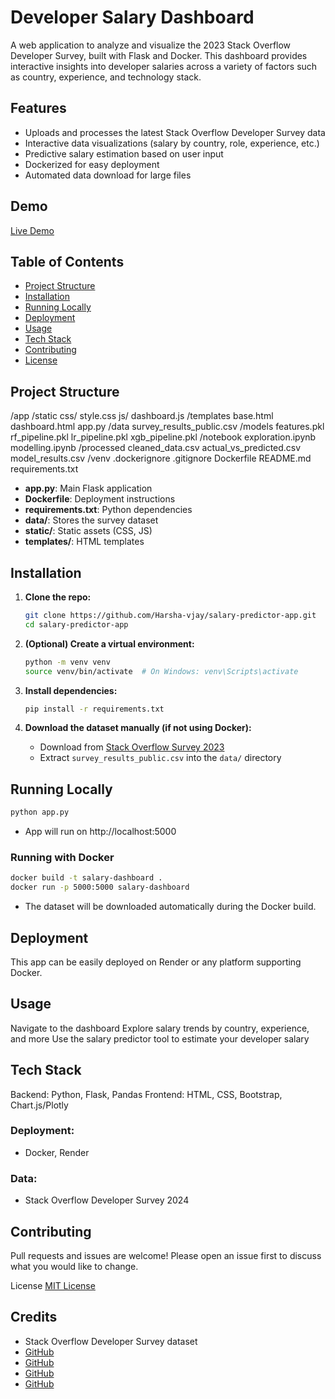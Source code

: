 # Developer Salary Dashboard

A web application to analyze and visualize the 2023 Stack Overflow Developer Survey, built with Flask and Docker. This dashboard provides interactive insights into developer salaries across a variety of factors such as country, experience, and technology stack.

## Features

- Uploads and processes the latest Stack Overflow Developer Survey data
- Interactive data visualizations (salary by country, role, experience, etc.)
- Predictive salary estimation based on user input
- Dockerized for easy deployment
- Automated data download for large files

## Demo

[Live Demo](https://salary-predictor-app.onrender.com/)

## Table of Contents

- [Project Structure](#project-structure)
- [Installation](#installation)
- [Running Locally](#running-locally)
- [Deployment](#deployment)
- [Usage](#usage)
- [Tech Stack](#tech-stack)
- [Contributing](#contributing)
- [License](#license)

## Project Structure
/app
    /static
        css/
            style.css
        js/
            dashboard.js
    /templates
        base.html
        dashboard.html
    app.py
/data
	survey_results_public.csv
/models
    features.pkl
    rf_pipeline.pkl
    lr_pipeline.pkl
    xgb_pipeline.pkl
/notebook
	exploration.ipynb
	modelling.ipynb
/processed
    cleaned_data.csv
	actual_vs_predicted.csv
	model_results.csv
/venv
.dockerignore
.gitignore
Dockerfile
README.md
requirements.txt

- **app.py**: Main Flask application
- **Dockerfile**: Deployment instructions
- **requirements.txt**: Python dependencies
- **data/**: Stores the survey dataset
- **static/**: Static assets (CSS, JS)
- **templates/**: HTML templates


## Installation

1. **Clone the repo:**
    ```sh
    git clone https://github.com/Harsha-vjay/salary-predictor-app.git
    cd salary-predictor-app
    ```

2. **(Optional) Create a virtual environment:**
    ```sh
    python -m venv venv
    source venv/bin/activate  # On Windows: venv\Scripts\activate
    ```

3. **Install dependencies:**
    ```sh
    pip install -r requirements.txt
    ```

4. **Download the dataset manually (if not using Docker):**
    - Download from [Stack Overflow Survey 2023](https://survey.stackoverflow.co/datasets/stack-overflow-developer-survey-2023.zip)
    - Extract `survey_results_public.csv` into the `data/` directory


## Running Locally

```sh
python app.py
```
- App will run on http://localhost:5000


### Running with Docker

```sh
docker build -t salary-dashboard .
docker run -p 5000:5000 salary-dashboard
```

- The dataset will be downloaded automatically during the Docker build.

## Deployment
This app can be easily deployed on Render or any platform supporting Docker.

## Usage
Navigate to the dashboard
Explore salary trends by country, experience, and more
Use the salary predictor tool to estimate your developer salary

## Tech Stack
Backend: Python, Flask, Pandas
Frontend: HTML, CSS, Bootstrap, Chart.js/Plotly

### Deployment: 
- Docker, Render

### Data: 
- Stack Overflow Developer Survey 2024

## Contributing
Pull requests and issues are welcome! Please open an issue first to discuss what you would like to change.

License
[MIT License](https://mit-license.org/)



## Credits

- Stack Overflow Developer Survey dataset
- [GitHub](https://github.com/Harsha-vjay)
- [GitHub](https://github.com/SidharthA42)
- [GitHub](https://github.com/valeskadsouza)
- [GitHub](https://github.com/harshi-200329)